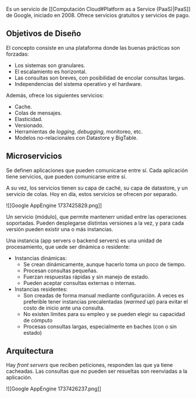 Es un servicio de [[Computación Cloud#Platform as a Service (PaaS)|PaaS]] de Google, iniciado en 2008. Ofrece servicios gratuitos y servicios de pago.

## Objetivos de Diseño

El concepto consiste en una plataforma donde las buenas prácticas son forzadas:

- Los sistemas son granulares.
- El escalamiento es horizontal.
- Las consultas son breves, con posibilidad de encolar consultas largas.
- Independencias del sistema operativo y el hardware.

Además, ofrece los siguientes servicios:

- Cache.
- Colas de mensajes.
- Elasticidad.
- Versionado.
- Herramientas de *logging*, *debugging*, monitoreo, etc.
- Modelos no-relacionales con Datastore y BigTable.

## Microservicios

Se definen aplicaciones que pueden comunicarse entre sí. Cada aplicación tiene servicios, que pueden comunicarse entre sí.

A su vez, los servicios tienen su capa de caché, su capa de datastore, y un servicio de colas. Hoy en día, estos servicios se ofrecen por separado.

![[Google AppEngine 1737425829.png]]

Un servicio (módulo), que permite mantenerr unidad entre las operaciones soportadas. Pueden desplegarse distintas versiones a la vez, y para cada versión pueden existir una o más instancias.

Una instancia (app servers o backend servers) es una unidad de procesamiento, que uede ser dinámica o residente:

- Instancias dinámicas:
	- Se crean dinámicamente, aunque hacerlo toma un poco de tiempo.
	- Procesan consultas pequeñas.
	- Fuerzan respuestas rápidas y sin manejo de estado.
	- Pueden aceptar consultas externas o internas.
- Instancias residentes:
	- Son creadas de forma manual mediante configuración. A veces es preferible tener instancias precalentadas (*warmed up*) para evitar el costo de inicio ante una consulta.
	- No existen límites para su empleo y se pueden elegir su capacidad de cómputo
	- Procesas consultas largas, especialmente en baches (con o sin estado)

## Arquitectura

Hay *front servers* que reciben peticiones, responden las que ya tiene cacheadas. Las consultas que no pueden ser resueltas son reenviadas a la aplicación.

![[Google AppEngine 1737426237.png]]
